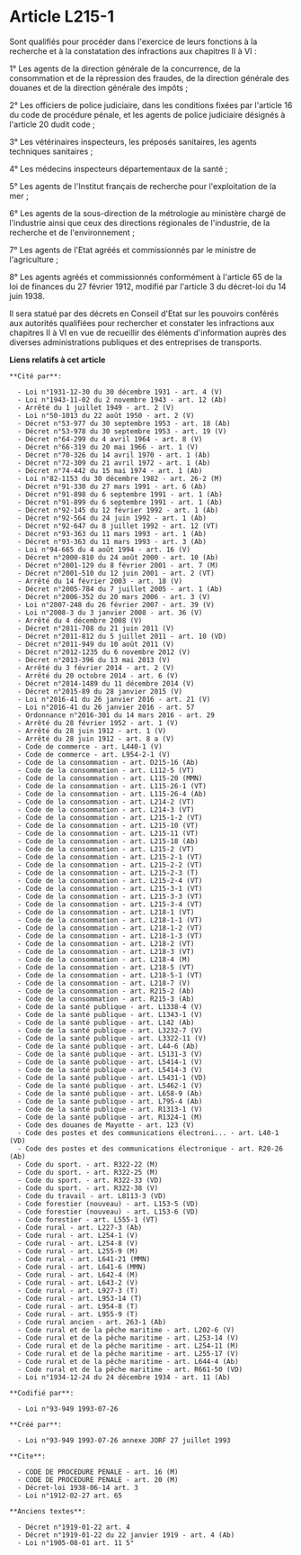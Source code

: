 # Article L215-1

Sont qualifiés pour procéder dans l'exercice de leurs fonctions à la recherche et à la constatation des infractions aux
chapitres II à VI :

1° Les agents de la direction générale de la concurrence, de la consommation et de la répression des fraudes, de la direction
générale des douanes et de la direction générale des impôts ;

2° Les officiers de police judiciaire, dans les conditions fixées par l'article 16 du code de procédure pénale, et les agents
de police judiciaire désignés à l'article 20 dudit code ;

3° Les vétérinaires inspecteurs, les préposés sanitaires, les agents techniques sanitaires ;

4° Les médecins inspecteurs départementaux de la santé ;

5° Les agents de l'Institut français de recherche pour l'exploitation de la mer ;

6° Les agents de la sous-direction de la métrologie au ministère chargé de l'industrie ainsi que ceux des directions
régionales de l'industrie, de la recherche et de l'environnement ;

7° Les agents de l'Etat agréés et commissionnés par le ministre de l'agriculture ;

8° Les agents agréés et commissionnés conformément à l'article 65 de la loi de finances du 27 février 1912, modifié par
l'article 3 du décret-loi du 14 juin 1938.

Il sera statué par des décrets en Conseil d'Etat sur les pouvoirs conférés aux autorités qualifiées pour rechercher et
constater les infractions aux chapitres II à VI en vue de recueillir des éléments d'information auprès des diverses
administrations publiques et des entreprises de transports.

**Liens relatifs à cet article**

	**Cité par**:

	  - Loi n°1931-12-30 du 30 décembre 1931 - art. 4 (V)
	  - Loi n°1943-11-02 du 2 novembre 1943 - art. 12 (Ab)
	  - Arrêté du 1 juillet 1949 - art. 2 (V)
	  - Loi n°50-1013 du 22 août 1950 - art. 2 (V)
	  - Décret n°53-977 du 30 septembre 1953 - art. 18 (Ab)
	  - Décret n°53-978 du 30 septembre 1953 - art. 19 (V)
	  - Décret n°64-299 du 4 avril 1964 - art. 8 (V)
	  - Décret n°66-319 du 20 mai 1966 - art. 1 (V)
	  - Décret n°70-326 du 14 avril 1970 - art. 1 (Ab)
	  - Décret n°72-309 du 21 avril 1972 - art. 1 (Ab)
	  - Décret n°74-442 du 15 mai 1974 - art. 1 (Ab)
	  - Loi n°82-1153 du 30 décembre 1982 - art. 26-2 (M)
	  - Décret n°91-330 du 27 mars 1991 - art. 6 (Ab)
	  - Décret n°91-898 du 6 septembre 1991 - art. 1 (Ab)
	  - Décret n°91-899 du 6 septembre 1991 - art. 1 (Ab)
	  - Décret n°92-145 du 12 février 1992 - art. 1 (Ab)
	  - Décret n°92-564 du 24 juin 1992 - art. 1 (Ab)
	  - Décret n°92-647 du 8 juillet 1992 - art. 12 (VT)
	  - Décret n°93-363 du 11 mars 1993 - art. 1 (Ab)
	  - Décret n°93-363 du 11 mars 1993 - art. 3 (Ab)
	  - Loi n°94-665 du 4 août 1994 - art. 16 (V)
	  - Décret n°2000-810 du 24 août 2000 - art. 10 (Ab)
	  - Décret n°2001-129 du 8 février 2001 - art. 7 (M)
	  - Décret n°2001-510 du 12 juin 2001 - art. 2 (VT)
	  - Arrêté du 14 février 2003 - art. 18 (V)
	  - Décret n°2005-784 du 7 juillet 2005 - art. 1 (Ab)
	  - Décret n°2006-352 du 20 mars 2006 - art. 3 (V)
	  - Loi n°2007-248 du 26 février 2007 - art. 39 (V)
	  - Loi n°2008-3 du 3 janvier 2008 - art. 36 (V)
	  - Arrêté du 4 décembre 2008 (V)
	  - Décret n°2011-708 du 21 juin 2011 (V)
	  - Décret n°2011-812 du 5 juillet 2011 - art. 10 (VD)
	  - Décret n°2011-949 du 10 août 2011 (V)
	  - Décret n°2012-1235 du 6 novembre 2012 (V)
	  - Décret n°2013-396 du 13 mai 2013 (V)
	  - Arrêté du 3 février 2014 - art. 2 (V)
	  - Arrêté du 20 octobre 2014 - art. 6 (V)
	  - Décret n°2014-1489 du 11 décembre 2014 (V)
	  - Décret n°2015-89 du 28 janvier 2015 (V)
	  - Loi n°2016-41 du 26 janvier 2016 - art. 21 (V)
	  - Loi n°2016-41 du 26 janvier 2016 - art. 57
	  - Ordonnance n°2016-301 du 14 mars 2016 - art. 29
	  - Arrêté du 28 février 1952 - art. 1 (V)
	  - Arrêté du 28 juin 1912 - art. 1 (V)
	  - Arrêté du 28 juin 1912 - art. 8 a (V)
	  - Code de commerce - art. L440-1 (V)
	  - Code de commerce - art. L954-2-1 (V)
	  - Code de la consommation - art. D215-16 (Ab)
	  - Code de la consommation - art. L112-5 (VT)
	  - Code de la consommation - art. L115-20 (MMN)
	  - Code de la consommation - art. L115-26-1 (VT)
	  - Code de la consommation - art. L115-26-4 (Ab)
	  - Code de la consommation - art. L214-2 (VT)
	  - Code de la consommation - art. L214-3 (VT)
	  - Code de la consommation - art. L215-1-2 (VT)
	  - Code de la consommation - art. L215-10 (VT)
	  - Code de la consommation - art. L215-11 (VT)
	  - Code de la consommation - art. L215-18 (Ab)
	  - Code de la consommation - art. L215-2 (VT)
	  - Code de la consommation - art. L215-2-1 (VT)
	  - Code de la consommation - art. L215-2-2 (VT)
	  - Code de la consommation - art. L215-2-3 (T)
	  - Code de la consommation - art. L215-2-4 (VT)
	  - Code de la consommation - art. L215-3-1 (VT)
	  - Code de la consommation - art. L215-3-3 (VT)
	  - Code de la consommation - art. L215-3-4 (VT)
	  - Code de la consommation - art. L218-1 (VT)
	  - Code de la consommation - art. L218-1-1 (VT)
	  - Code de la consommation - art. L218-1-2 (VT)
	  - Code de la consommation - art. L218-1-3 (VT)
	  - Code de la consommation - art. L218-2 (VT)
	  - Code de la consommation - art. L218-3 (VT)
	  - Code de la consommation - art. L218-4 (M)
	  - Code de la consommation - art. L218-5 (VT)
	  - Code de la consommation - art. L218-5-1 (VT)
	  - Code de la consommation - art. L218-7 (V)
	  - Code de la consommation - art. R215-2 (Ab)
	  - Code de la consommation - art. R215-3 (Ab)
	  - Code de la santé publique - art. L1338-4 (V)
	  - Code de la santé publique - art. L1343-1 (V)
	  - Code de la santé publique - art. L142 (Ab)
	  - Code de la santé publique - art. L3232-7 (V)
	  - Code de la santé publique - art. L3322-11 (V)
	  - Code de la santé publique - art. L44-6 (Ab)
	  - Code de la santé publique - art. L5131-3 (V)
	  - Code de la santé publique - art. L5414-1 (V)
	  - Code de la santé publique - art. L5414-3 (V)
	  - Code de la santé publique - art. L5431-1 (VD)
	  - Code de la santé publique - art. L5462-1 (V)
	  - Code de la santé publique - art. L658-9 (Ab)
	  - Code de la santé publique - art. L795-4 (Ab)
	  - Code de la santé publique - art. R1313-1 (V)
	  - Code de la santé publique - art. R1324-1 (M)
	  - Code des douanes de Mayotte - art. 123 (V)
	  - Code des postes et des communications électroni... - art. L40-1 (VD)
	  - Code des postes et des communications électronique - art. R20-26 (Ab)
	  - Code du sport. - art. R322-22 (M)
	  - Code du sport. - art. R322-25 (M)
	  - Code du sport. - art. R322-33 (VD)
	  - Code du sport. - art. R322-38 (V)
	  - Code du travail - art. L8113-3 (VD)
	  - Code forestier (nouveau) - art. L153-5 (VD)
	  - Code forestier (nouveau) - art. L153-6 (VD)
	  - Code forestier - art. L555-1 (VT)
	  - Code rural - art. L227-3 (Ab)
	  - Code rural - art. L254-1 (V)
	  - Code rural - art. L254-8 (V)
	  - Code rural - art. L255-9 (M)
	  - Code rural - art. L641-21 (MMN)
	  - Code rural - art. L641-6 (MMN)
	  - Code rural - art. L642-4 (M)
	  - Code rural - art. L643-2 (V)
	  - Code rural - art. L927-3 (T)
	  - Code rural - art. L953-14 (T)
	  - Code rural - art. L954-8 (T)
	  - Code rural - art. L955-9 (T)
	  - Code rural ancien - art. 263-1 (Ab)
	  - Code rural et de la pêche maritime - art. L202-6 (V)
	  - Code rural et de la pêche maritime - art. L253-14 (V)
	  - Code rural et de la pêche maritime - art. L254-11 (M)
	  - Code rural et de la pêche maritime - art. L255-17 (V)
	  - Code rural et de la pêche maritime - art. L644-4 (Ab)
	  - Code rural et de la pêche maritime - art. R661-50 (VD)
	  - Loi n°1934-12-24 du 24 décembre 1934 - art. 11 (Ab)

	**Codifié par**:

	  - Loi n°93-949 1993-07-26

	**Créé par**:

	  - Loi n°93-949 1993-07-26 annexe JORF 27 juillet 1993

	**Cite**:

	  - CODE DE PROCEDURE PENALE - art. 16 (M)
	  - CODE DE PROCEDURE PENALE - art. 20 (M)
	  - Décret-loi 1938-06-14 art. 3
	  - Loi n°1912-02-27 art. 65

	**Anciens textes**:

	  - Décret n°1919-01-22 art. 4
	  - Décret n°1919-01-22 du 22 janvier 1919 - art. 4 (Ab)
	  - Loi n°1905-08-01 art. 11 5°
